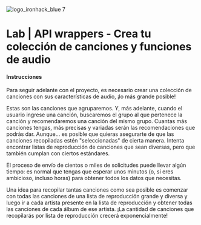 ![logo_ironhack_blue 7](https://user-images.githubusercontent.com/23629340/40541063-a07a0a8a-601a-11e8-91b5-2f13e4e6b441.png)

# Lab | API wrappers - Crea tu colección de canciones y funciones de audio


#### Instrucciones


Para seguir adelante con el proyecto, es necesario crear una colección de canciones con sus características de audio, ¡lo más grande posible!

Estas son las canciones que agruparemos. Y, más adelante, cuando el usuario ingrese una canción, buscaremos el grupo al que pertenece la canción y recomendaremos una canción del mismo grupo.
Cuantas más canciones tengas, más precisas y variadas serán las recomendaciones que podrás dar. Aunque... es posible que quieras asegurarte de que las canciones recopiladas estén "seleccionadas" de cierta manera. Intenta encontrar listas de reproducción de canciones que sean diversas, pero que también cumplan con ciertos estándares.

El proceso de envío de cientos o miles de solicitudes puede llevar algún tiempo: es normal que tengas que esperar unos minutos (o, si eres ambicioso, incluso horas) para obtener todos los datos que necesitas.

Una idea para recopilar tantas canciones como sea posible es comenzar con todas las canciones de una lista de reproducción grande y diversa y luego ir a cada artista presente en la lista de reproducción y obtener todas las canciones de cada álbum de ese artista. ¡La cantidad de canciones que recopilarás por lista de reproducción crecerá exponencialmente!